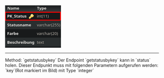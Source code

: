 ![Database Image of Table status](../img/getstatusbykey.png)

<hr>
Method: `getstatusbykey`
Der Endpoint `getstatusbykey` kann in `status` holen.
Dieser Endpunkt muss mit folgenden Parametern aufgerufen werden:
`key`(Rot markiert im Bild) mit Type `integer`